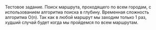 Тестовое задание.
Поиск маршрута, проходящего по всем городам, с использованием алгоритма поиска в глубину.
Временная сложность алгоритма O(n). Так как в любой маршрут мы заходим только 1 раз, худший случай будет когда мы пройдемся по всем маршрутам. 
